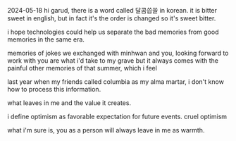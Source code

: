 2024-05-18
hi garud, there is a word called 달콤씁쓸 in korean. it is bitter sweet in english, but in fact it's the order is changed so it's sweet bitter.

i hope technologies could help us separate the bad memories from good memories in the same era. 

memories of jokes we exchanged with minhwan and you, looking forward to work with you are what i'd take to my grave but it always comes with the painful other memories of that summer, which i feel 

last year when my friends called columbia as my alma martar, i don't know how to process this information. 

what leaves in me and the value it creates. 

i define optimism as favorable expectation for future events. cruel optimism

what i'm sure is, you as a person will always leave in me as warmth.